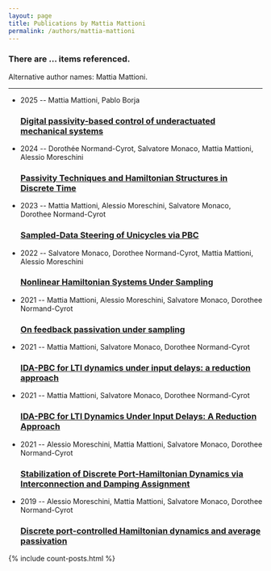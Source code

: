 ```yaml
---
layout: page
title: Publications by Mattia Mattioni
permalink: /authors/mattia-mattioni
---
```


<h3 id="number-posts">There are ... items referenced.</h3>
<p id='info-authors'>Alternative author names: Mattia Mattioni.</p>
<hr />
<ul class="post-list">
<li><span class='post-meta'>2025 -- Mattia Mattioni, Pablo Borja</span><h3><a class='post-link' href="{{ site.baseurl }}/digital-passivity-based-control-of-underactuated-mechanical-systems">Digital passivity-based control of underactuated mechanical systems</a></h3></li>
<li><span class='post-meta'>2024 -- Dorothée Normand-Cyrot, Salvatore Monaco, Mattia Mattioni, Alessio Moreschini</span><h3><a class='post-link' href="{{ site.baseurl }}/passivity-techniques-and-hamiltonian-structures-in-discrete-time">Passivity Techniques and Hamiltonian Structures in Discrete Time</a></h3></li>
<li><span class='post-meta'>2023 -- Mattia Mattioni, Alessio Moreschini, Salvatore Monaco, Dorothee Normand-Cyrot</span><h3><a class='post-link' href="{{ site.baseurl }}/sampled-data-steering-of-unicycles-via-pbc">Sampled-Data Steering of Unicycles via PBC</a></h3></li>
<li><span class='post-meta'>2022 -- Salvatore Monaco, Dorothee Normand-Cyrot, Mattia Mattioni, Alessio Moreschini</span><h3><a class='post-link' href="{{ site.baseurl }}/nonlinear-hamiltonian-systems-under-sampling">Nonlinear Hamiltonian Systems Under Sampling</a></h3></li>
<li><span class='post-meta'>2021 -- Mattia Mattioni, Alessio Moreschini, Salvatore Monaco, Dorothee Normand-Cyrot</span><h3><a class='post-link' href="{{ site.baseurl }}/on-feedback-passivation-under-sampling">On feedback passivation under sampling</a></h3></li>
<li><span class='post-meta'>2021 -- Mattia Mattioni, Salvatore Monaco, Dorothee Normand-Cyrot</span><h3><a class='post-link' href="{{ site.baseurl }}/ida-pbc-for-lti-dynamics-under-input-delays-a-reduction-approach0">IDA-PBC for LTI dynamics under input delays: a reduction approach</a></h3></li>
<li><span class='post-meta'>2021 -- Mattia Mattioni, Salvatore Monaco, Dorothee Normand-Cyrot</span><h3><a class='post-link' href="{{ site.baseurl }}/ida-pbc-for-lti-dynamics-under-input-delays-a-reduction-approach">IDA-PBC for LTI Dynamics Under Input Delays: A Reduction Approach</a></h3></li>
<li><span class='post-meta'>2021 -- Alessio Moreschini, Mattia Mattioni, Salvatore Monaco, Dorothee Normand-Cyrot</span><h3><a class='post-link' href="{{ site.baseurl }}/stabilization-of-discrete-port-hamiltonian-dynamics-via-interconnection-and-damping-assignment">Stabilization of Discrete Port-Hamiltonian Dynamics via Interconnection and Damping Assignment</a></h3></li>
<li><span class='post-meta'>2019 -- Alessio Moreschini, Mattia Mattioni, Salvatore Monaco, Dorothee Normand-Cyrot</span><h3><a class='post-link' href="{{ site.baseurl }}/discrete-port-controlled-hamiltonian-dynamics-and-average-passivation">Discrete port-controlled Hamiltonian dynamics and average passivation</a></h3></li>

</ul>
{% include count-posts.html %}
